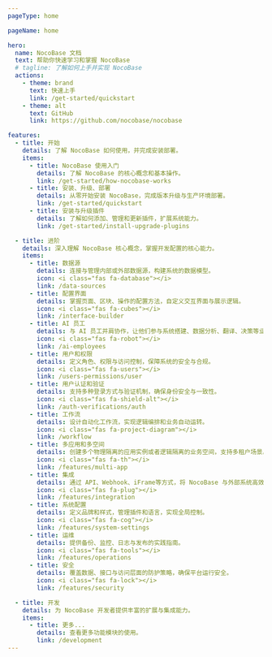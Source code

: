```yaml
---
pageType: home

pageName: home

hero:
  name: NocoBase 文档
  text: 帮助你快速学习和掌握 NocoBase
  # tagline: 了解如何上手并实现 NocoBase
  actions:
    - theme: brand
      text: 快速上手
      link: /get-started/quickstart
    - theme: alt
      text: GitHub
      link: https://github.com/nocobase/nocobase

features:
  - title: 开始
    details: 了解 NocoBase 如何使用，并完成安装部署。
    items:
      - title: NocoBase 使用入门
        details: 了解 NocoBase 的核心概念和基本操作。
        link: /get-started/how-nocobase-works
      - title: 安装、升级、部署
        details: 从零开始安装 NocoBase，完成版本升级与生产环境部署。
        link: /get-started/quickstart
      - title: 安装与升级插件
        details: 了解如何添加、管理和更新插件，扩展系统能力。
        link: /get-started/install-upgrade-plugins

  - title: 进阶
    details: 深入理解 NocoBase 核心概念，掌握开发配置的核心能力。
    items:
      - title: 数据源
        details: 连接与管理内部或外部数据源，构建系统的数据模型。
        icon: <i class="fas fa-database"></i>
        link: /data-sources
      - title: 配置界面
        details: 掌握页面、区块、操作的配置方法，自定义交互界面与展示逻辑。
        icon: <i class="fas fa-cubes"></i>
        link: /interface-builder
      - title: AI 员工
        details: 与 AI 员工并肩协作，让他们参与系统搭建、数据分析、翻译、决策等业务场景。
        icon: <i class="fas fa-robot"></i>
        link: /ai-employees
      - title: 用户和权限
        details: 定义角色、权限与访问控制，保障系统的安全与合规。
        icon: <i class="fas fa-users"></i>
        link: /users-permissions/user
      - title: 用户认证和验证
        details: 支持多种登录方式与验证机制，确保身份安全与一致性。
        icon: <i class="fas fa-shield-alt"></i>
        link: /auth-verifications/auth
      - title: 工作流
        details: 设计自动化工作流，实现逻辑编排和业务自动运转。
        icon: <i class="fas fa-project-diagram"></i>
        link: /workflow
      - title: 多应用和多空间
        details: 创建多个物理隔离的应用实例或者逻辑隔离的业务空间，支持多租户场景。
        icon: <i class="fas fa-th"></i>
        link: /features/multi-app
      - title: 集成
        details: 通过 API、Webhook、iFrame等方式，将 NocoBase 与外部系统高效对接。
        icon: <i class="fas fa-plug"></i>
        link: /features/integration
      - title: 系统配置
        details: 定义品牌和样式，管理插件和语言，实现全局控制。
        icon: <i class="fas fa-cog"></i>
        link: /features/system-settings
      - title: 运维
        details: 提供备份、监控、日志与发布的实践指南。
        icon: <i class="fas fa-tools"></i>
        link: /features/operations
      - title: 安全
        details: 覆盖数据、接口与访问层面的防护策略，确保平台运行安全。
        icon: <i class="fas fa-lock"></i>
        link: /features/security

  - title: 开发
    details: 为 NocoBase 开发者提供丰富的扩展与集成能力。
    items:
      - title: 更多...
        details: 查看更多功能模块的使用。
        link: /development
---
```

